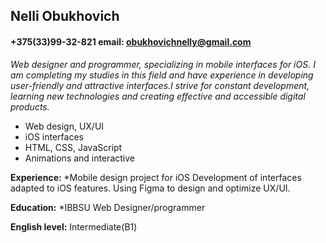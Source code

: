 
## Nelli Obukhovich
#### +375(33)99-32-821 email: obukhovichnelly@gmail.com

_Web designer and programmer, specializing in mobile interfaces for iOS. I am completing my studies in this field and have experience in developing user-friendly and attractive interfaces.I strive for constant development, learning new technologies and creating effective and accessible digital products._  

* Web design, UX/UI
* iOS interfaces
* HTML, CSS, JavaScript
* Animations and interactive

**Experience:**
*Mobile design project for iOS
Development of interfaces adapted to iOS features. Using Figma to design and optimize UX/UI.

**Education:**
*IBBSU Web Designer/programmer

**English level:**  Intermediate(B1)
